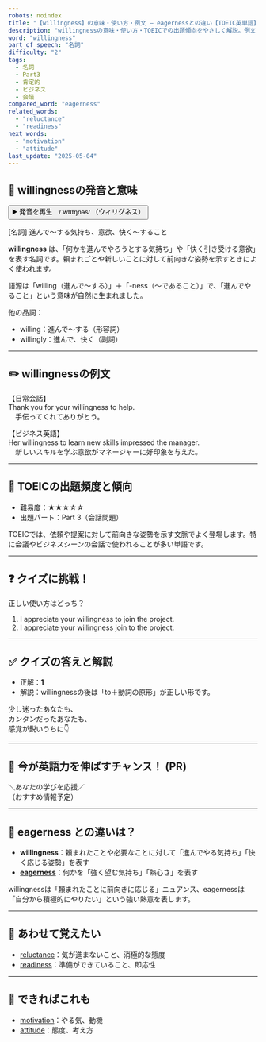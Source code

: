```yaml
---
robots: noindex
title: "【willingness】の意味・使い方・例文 ― eagernessとの違い【TOEIC英単語】"
description: "willingnessの意味・使い方・TOEICでの出題傾向をやさしく解説。例文・クイズ付きでeagernessとの違いもわかりやすく学べます。"
word: "willingness"
part_of_speech: "名詞"
difficulty: "2"
tags:
  - 名詞
  - Part3
  - 肯定的
  - ビジネス
  - 会議
compared_word: "eagerness"
related_words:
  - "reluctance"
  - "readiness"
next_words:
  - "motivation"
  - "attitude"
last_update: "2025-05-04"
---
```


## 🔰 willingnessの発音と意味

<button class="play-audio" onclick="playTTS('willingness')">
  <span class="play-audio-main">
    ▶️ 発音を再生　/ˈwɪlɪŋnəs/
  </span>
  <span class="play-audio-sub">
    （ウィリグネス）
  </span>
</button>

[名詞] 進んで～する気持ち、意欲、快く～すること

**willingness** は、「何かを進んでやろうとする気持ち」や「快く引き受ける意欲」を表す名詞です。頼まれごとや新しいことに対して前向きな姿勢を示すときによく使われます。

語源は「willing（進んで～する）」＋「-ness（～であること）」で、「進んでやること」という意味が自然に生まれました。

他の品詞：  
- willing：進んで～する（形容詞）
- willingly：進んで、快く（副詞）

---

## ✏️ willingnessの例文

【日常会話】  
Thank you for your willingness to help.  
　手伝ってくれてありがとう。

【ビジネス英語】  
Her willingness to learn new skills impressed the manager.  
　新しいスキルを学ぶ意欲がマネージャーに好印象を与えた。

---

## 🎯 TOEICの出題頻度と傾向

- 難易度：★★☆☆☆
- 出題パート：Part 3（会話問題）

TOEICでは、依頼や提案に対して前向きな姿勢を示す文脈でよく登場します。特に会議やビジネスシーンの会話で使われることが多い単語です。

---

## ❓ クイズに挑戦！

正しい使い方はどっち？

1. I appreciate your willingness to join the project.  
2. I appreciate your willingness join to the project.

---

## ✅ クイズの答えと解説

- 正解：**1**
- 解説：willingnessの後は「to＋動詞の原形」が正しい形です。

少し迷ったあなたも、  
カンタンだったあなたも、  
感覚が鋭いうちに👇️

---

## 🚀 今が英語力を伸ばすチャンス！ (PR)

<div class="info-center">
＼あなたの学びを応援／<br>  
（おすすめ情報予定）
</div>

---

## 🤔  eagerness との違いは？

- **willingness**：頼まれたことや必要なことに対して「進んでやる気持ち」「快く応じる姿勢」を表す
- **[eagerness](/word/eagerness)**：何かを「強く望む気持ち」「熱心さ」を表す

willingnessは「頼まれたことに前向きに応じる」ニュアンス、eagernessは「自分から積極的にやりたい」という強い熱意を表します。

---

## 🧩 あわせて覚えたい

- [reluctance](/word/reluctance)：気が進まないこと、消極的な態度
- [readiness](/word/readiness)：準備ができていること、即応性

---

## 📖 できればこれも

- [motivation](/word/motivation)：やる気、動機
- [attitude](/word/attitude)：態度、考え方

<!-- cvid: aid06_bid37 -->
